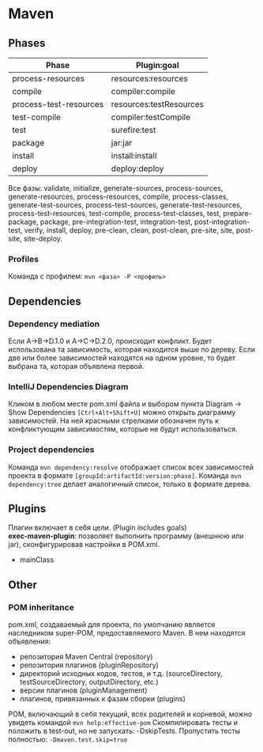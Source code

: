 # Maven

## Phases
| Phase  | Plugin:goal |
| ------------- | ------------- |
| process-resources | resources:resources |
| compile | compiler:compile |
| process-test-resources | resources:testResources |
| test-compile | compiler:testCompile |
| test | surefire:test |
| package | jar:jar |
| install | install:install |
| deploy | deploy:deploy |

Все фазы: validate, initialize, generate-sources, process-sources, generate-resources, process-resources, compile,
process-classes, generate-test-sources, process-test-sources, generate-test-resources, process-test-resources,
test-compile, process-test-classes, test, prepare-package, package, pre-integration-test, integration-test, 
post-integration-test, verify, install, deploy, pre-clean, clean, post-clean, pre-site, site, post-site, site-deploy.

### Profiles
Команда с профилем: `mvn <фаза> -P <профиль>`

## Dependencies
### Dependency mediation
Если A->B->D.1.0 и A->C->D.2.0, происходит конфликт. Будет использована та зависимость, которая находится выше по дереву.
Если две или более зависимостей находятся на одном уровне, то будет выбрана та, которая объявлена первой.
### IntelliJ Dependencies Diagram
Кликом в любом месте pom.xml файла и выбором пункта Diagram -> Show Dependencies `[Ctrl+Alt+Shift+U]` можно открыть диаграмму зависимостей.
На ней красными стрелками обозначен путь к конфликтующим зависимостям, которые не будут использоваться.
### Project dependencies
Команда `mvn dependency:resolve` отображает список всех зависимостей проекта в формате `[groupId:artifactId:version:phase]`.
Команда `mvn dependency:tree` делает аналогичный список, только в формате дерева.

## Plugins
Плагин включает в себя цели. (Plugin includes goals)\
**exec-maven-plugin**: позволяет выполнить программу (внешнюю или jar), сконфигурировав настройки в POM.xml.
* mainClass 

## Other
### POM inheritance
pom.xml, создаваемый для проекта, по умолчанию является наследником super-POM, предоставляемого Maven. 
В нем находятся объявления:
* репозитория Maven Central (repository)
* репозитория плагинов (pluginRepository)
* директорий исходных кодов, тестов, и т.д. (sourceDirectory, testSourceDirectory, outputDirectory, etc.)
* версии плагинов (pluginManagement)
* плагинов, привязанных к фазам сборки (plugins)

POM, включающий в себя текущий, всех родителей и корневой, можно увидеть командой `mvn help:effective-pom`
Скомпилировать тесты и положить в test-out, но не запускать: -DskipTests.
Пропустить тесты полностью: `-Dmaven.test.skip=true`